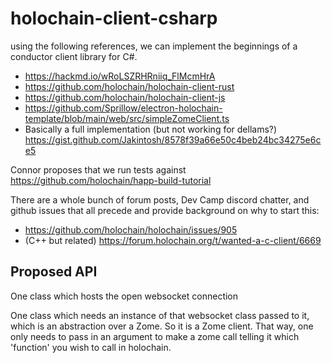 # holochain-client-csharp

using the following references, we can implement the beginnings of a conductor client library for C#. 
- https://hackmd.io/wRoLSZRHRniiq_FlMcmHrA
- https://github.com/holochain/holochain-client-rust
- https://github.com/holochain/holochain-client-js 
- https://github.com/Sprillow/electron-holochain-template/blob/main/web/src/simpleZomeClient.ts
- Basically a full implementation (but not working for dellams?) https://gist.github.com/Jakintosh/8578f39a66e50c4beb24bc34275e6ce5

Connor proposes that we run tests against https://github.com/holochain/happ-build-tutorial

There are a whole bunch of forum posts, Dev Camp discord chatter, and github issues that all precede and provide background on why to start this:
- https://github.com/holochain/holochain/issues/905
- (C++ but related) https://forum.holochain.org/t/wanted-a-c-client/6669


## Proposed API

One class which hosts the open websocket connection

One class which needs an instance of that websocket class passed to it, which is an abstraction over a Zome. So it is a Zome client. That way, one only needs to pass in an argument to make a zome call telling it which 'function' you wish to call in holochain. 
